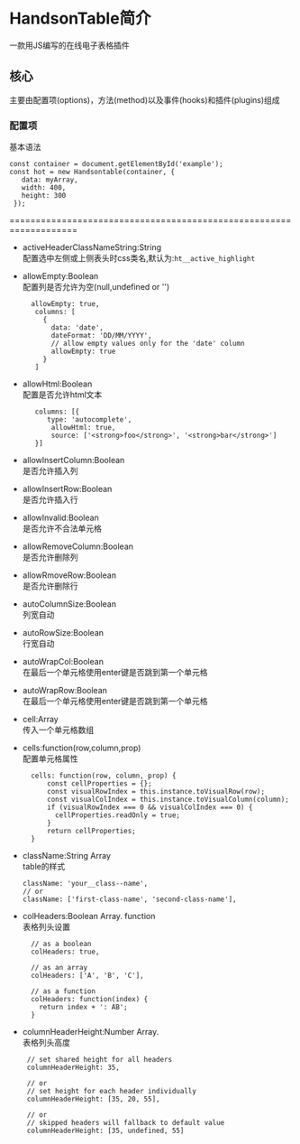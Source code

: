# HandsonTable简介
  一款用JS编写的在线电子表格插件
## 核心
  主要由配置项(options)，方法(method)以及事件(hooks)和插件(plugins)组成
### 配置项
  基本语法
  
    const container = document.getElementById('example');
    const hot = new Handsontable(container, {
       data: myArray,
       width: 400,
       height: 300
     });
===================================================================
* activeHeaderClassNameString:String  
  配置选中左侧或上侧表头时css类名,默认为:<code>ht__active_highlight</code>
* allowEmpty:Boolean  
  配置列是否允许为空(null,undefined or '')

        allowEmpty: true,
         columns: [
           {
             data: 'date',
             dateFormat: 'DD/MM/YYYY',
             // allow empty values only for the 'date' column
             allowEmpty: true
           }
         ]
* allowHtml:Boolean  
  配置是否允许html文本 
  
         columns: [{
            type: 'autocomplete',
             allowHtml: true,
             source: ['<strong>foo</strong>', '<strong>bar</strong>']
         }]
* allowInsertColumn:Boolean  
  是否允许插入列
* allowInsertRow:Boolean  
  是否允许插入行
* allowInvalid:Boolean  
  是否允许不合法单元格
* allowRemoveColumn:Boolean  
  是否允许删除列
* allowRmoveRow:Boolean  
  是否允许删除行
* autoColumnSize:Boolean  
  列宽自动
* autoRowSize:Boolean  
  行宽自动
* autoWrapCol:Boolean  
  在最后一个单元格使用enter键是否跳到第一个单元格
* autoWrapRow:Boolean  
  在最后一个单元格使用enter键是否跳到第一个单元格
* cell:Array<array>  
  传入一个单元格数组
* cells:function(row,column,prop)  
  配置单元格属性

        cells: function(row, column, prop) {
            const cellProperties = {};
            const visualRowIndex = this.instance.toVisualRow(row);
            const visualColIndex = this.instance.toVisualColumn(column);
            if (visualRowIndex === 0 && visualColIndex === 0) {
              cellProperties.readOnly = true;
            }
            return cellProperties;
        }  
* className:String Array<String>  
  table的样式
  
      className: 'your__class--name',
      // or
      className: ['first-class-name', 'second-class-name'],
  
* colHeaders:Boolean Array.<String> function  
    表格列头设置
    
        // as a boolean
        colHeaders: true,
        
        // as an array
        colHeaders: ['A', 'B', 'C'],
        
        // as a function
        colHeaders: function(index) {
          return index + ': AB';
        }
* columnHeaderHeight:Number Array.<Number>  
   表格列头高度
   
       // set shared height for all headers
       columnHeaderHeight: 35,
       
       // or
       // set height for each header individually
       columnHeaderHeight: [35, 20, 55],
       
       // or
       // skipped headers will fallback to default value
       columnHeaderHeight: [35, undefined, 55]